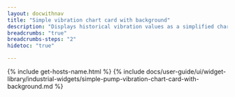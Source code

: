 ```yaml
---
layout: docwithnav
title: "Simple vibration chart card with background"
description: "Displays historical vibration values as a simplified chart with background. Optionally may display the corresponding latest vibration value."
breadcrumbs: "true"
breadcrumbs-steps: "2"
hidetoc: "true"

---
```

{% include get-hosts-name.html %}
{% include docs/user-guide/ui/widget-library/industrial-widgets/simple-pump-vibration-chart-card-with-background.md %}
